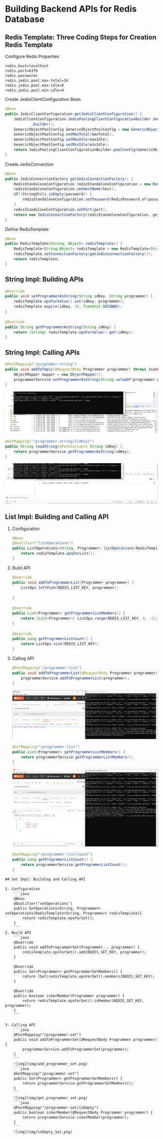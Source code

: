 # Building Backend APIs for Redis Database

## Redis Template: Three Coding Steps for Creation Redis Template

Configure Redis Properties
```peoperties
redis.host=localhost
redis.port=6379
redis.password=
redis.jedis.pool.max-total=16
redis.jedis.pool.max-idle=8
redis.jedis.pool.min-idle=4
```

Create JedisClientConfiguration Bean
```java
@Bean
public JedisClientConfiguration getJedisClientConfiguration() {
	JedisClientConfiguration.JedisPoolingClientConfigurationBuilder JedisPoolingClientConfigurationBuilder = (JedisClientConfiguration.JedisPoolingClientConfigurationBuilder) JedisClientConfiguration
			.builder();
	GenericObjectPoolConfig GenericObjectPoolConfig = new GenericObjectPoolConfig();
	GenericObjectPoolConfig.setMaxTotal(maxTotal);
	GenericObjectPoolConfig.setMaxIdle(maxIdle);
	GenericObjectPoolConfig.setMinIdle(minIdle);
	return JedisPoolingClientConfigurationBuilder.poolConfig(GenericObjectPoolConfig).build();
}
```

Create JedisConnection

```java
@Bean
public JedisConnectionFactory getJedisConnectionFactory() {
	RedisStandaloneConfiguration redisStandaloneConfiguration = new RedisStandaloneConfiguration();
	redisStandaloneConfiguration.setHostName(host);
	if(!StringUtils.isEmpty(password)) {
		redisStandaloneConfiguration.setPassword(RedisPassword.of(password));
	}
	redisStandaloneConfiguration.setPort(port);
	return new JedisConnectionFactory(redisStandaloneConfiguration, getJedisClientConfiguration());
}
```
Define RedisTemplate

```java
@Bean
public RedisTemplate<String, Object> redisTemplate() {
	RedisTemplate<String,Object> redisTemplate = new RedisTemplate<String,Object>();
	redisTemplate.setConnectionFactory(getJedisConnectionFactory());
	return redisTemplate;
}
```

## String Impl: Building APIs

```java
@Override
public void setProgrammerAsString(String idKey, String programmer) {
    redisTemplate.opsForValue().set(idKey, programmer);
    redisTemplate.expire(idKey, 10, TimeUnit.SECONDS);
}

@Override
public String getProgrammerAsString(String idKey) {
    return (String) redisTemplate.opsForValue().get(idKey);
}
```

## String Impl: Calling APIs

```java
@PostMapping("/progrmmer-string")
public void addToTopic(@RequestBody Programmer programmer) throws JsonProcessingException{
    ObjectMapper mapper = new ObjectMapper();
    programmerService.setProgrammerAsString(String.valueOf(programmer.getId()), mapper.writeValueAsString(programmer));
}
```
![img](img/programmer_output.png)
```java	
@GetMapping("/programmer-string/{idKey}")
public String readString(@PathVariable String idKey) {
    return programmerService.getProgrammerAsString(idKey);
}
```
![img](img/get_programmer_output.png)

## List Impl: Building and Calling API

1. Configuration
	```java
	@Bean
	@Qualifier("listOperations")
	public ListOperations<String, Programmer> listOperations(RedisTemplate<String, Programmer> redisTemplate){
	    return redisTemplate.opsForList();
	}
	```
2. Build API
	```java
	@Override
	public void addToProgrammerList(Programmer programmer) {
	    ListOps.leftPush(REDIS_LIST_KEY, programmer);

	}

	@Override
	public List<Programmer> getProgrammerListMembers() {
	    return (List<Programmer>) ListOps.range(REDIS_LIST_KEY, 0, -1);
	}

	@Override
	public Long getProgrmmerListCount() {
	    return ListOps.size(REDIS_LIST_KEY);
	}
	```

3. Calling API
	```java
	@PostMapping("/programmer-list")
	public void addToProgrammerList(@RequestBody Programmer programmer){
	    programmerService.addToProgrammerList(programmer);
	}
	```
	![img](img/add_programmer_list.png)
	```java
	@GetMapping("/programmer-list")
	public List<Programmer> getProgrammerListMembers() {
	    return programmerService.getProgrammerListMembers();
	}
	```
	![img](img/get_programmer_list.png)
	```java
	@GetMapping("/programmer-list/count")
	public Long getProgrmmerListCount() {
	    return programmerService.getProgrmmerListCount();
	}
```
## Set Impl: Building and Calling API

1. Configuration
	```java
	@Bean
	@Qualifier("setOperations")
	public SetOperations<String, Programmer> setOperations(RedisTemplate<String, Programmer> redisTemplate){
	    return redisTemplate.opsForSet();
	}
	```
2. Build API
	```java
	@Override
	public void addToProgrammerSet(Programmer... programmer) {
	    redisTemplate.opsForSet().add(REDIS_SET_KEY, programmer);
	}

	@Override
	public Set<Programmer> getProgrammerSetMembers() {
	    return (Set)redisTemplate.opsForSet().members(REDIS_SET_KEY);
	}

	@Override
	public boolean isSerMember(Programmer programmer) {
	    return redisTemplate.opsForSet().isMember(REDIS_SET_KEY, programmer);
	}
	```

3. Calling API
	```java
	@PostMapping("/programmer-set")
	public void addToProgrammerSet(@RequestBody Programmer programmer){
	    programmerService.addToProgrammerSet(programmer);
	}
	```
	![img](img/add_programmer_set.png)
	```java
	@GetMapping("/programmer-set")
	public Set<Programmer> getProgrammerSetMembers() {
	    return programmerService.getProgrammerSetMembers();
	}
	```
	![img](img/get_programmer_set.png)
	```java
	@PostMapping("/programmer-set/isEmpty")
	public boolean isSerMember(@RequestBody Programmer programmer) {
	    return programmerService.isSerMember(programmer);
	}
	```
	![img](img/isEmpty_Set.png)
